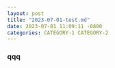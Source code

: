 ```yaml
---
layout: post
title: "2023-07-01-test.md"
date: 2023-07-01 11:09:11 -0800
categories: CATEGORY-1 CATEGORY-2
---
```


### qqq

